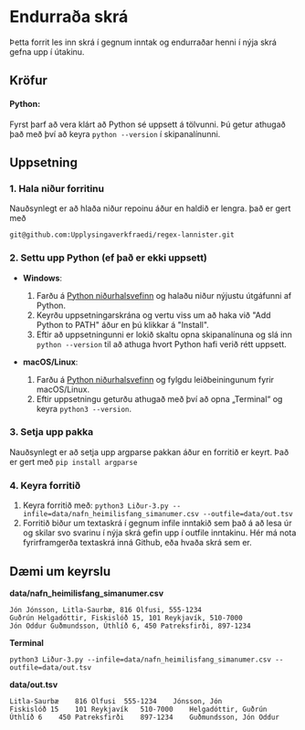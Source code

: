 # Endurraða skrá

Þetta forrit les inn skrá í gegnum inntak og endurraðar henni í nýja skrá gefna upp í útakinu.

## Kröfur

#### Python: 

Fyrst þarf að vera klárt að Python sé uppsett á tölvunni. Þú getur athugað það með því að keyra `python --version` í skipanalínunni.

## Uppsetning

### 1. Hala niður forritinu
Nauðsynlegt er að hlaða niður repoinu áður en haldið er lengra. það er gert með
```
git@github.com:Upplysingaverkfraedi/regex-lannister.git
```

### 2. Settu upp Python (ef það er ekki uppsett)
- **Windows**:
  1. Farðu á [Python niðurhalsvefinn](https://www.python.org/downloads/) og halaðu niður nýjustu útgáfunni af Python.
  2. Keyrðu uppsetningarskrána og vertu viss um að haka við "Add Python to PATH" áður en þú klikkar á "Install".
  3. Eftir að uppsetningunni er lokið skaltu opna skipanalínuna og slá inn `python --version` til að athuga hvort Python hafi verið rétt uppsett.

- **macOS/Linux**:
  1. Farðu á [Python niðurhalsvefinn](https://www.python.org/downloads/) og fylgdu leiðbeiningunum fyrir macOS/Linux.
  2. Eftir uppsetningu geturðu athugað með því að opna „Terminal“ og keyra `python3 --version`.

### 3. Setja upp pakka
Nauðsynlegt er að setja upp argparse pakkan áður en forritið er keyrt. Það er gert með
```pip install argparse```

### 4. Keyra forritið
  1. Keyra forritið með:
  ```python3 Liður-3.py --infile=data/nafn_heimilisfang_simanumer.csv --outfile=data/out.tsv```
  2. Forritið biður um textaskrá í gegnum infile inntakið sem það á að lesa úr og skilar svo svarinu í nýja skrá gefin upp í outfile inntakinu. Hér má nota fyrirframgerða textaskrá inná Github, eða hvaða skrá sem er.

## Dæmi um keyrslu

**data/nafn_heimilisfang_simanumer.csv**
```
Jón Jónsson, Litla-Saurbæ, 816 Ölfusi, 555-1234
Guðrún Helgadóttir, Fiskislóð 15, 101 Reykjavík, 510-7000
Jón Oddur Guðmundsson, Úthlíð 6, 450 Patreksfirði, 897-1234
```

**Terminal**
```
python3 Liður-3.py --infile=data/nafn_heimilisfang_simanumer.csv --outfile=data/out.tsv
```

**data/out.tsv**
```
Litla-Saurbæ	816 Ölfusi	555-1234	Jónsson, Jón
Fiskislóð 15	101 Reykjavík	510-7000	Helgadóttir, Guðrún
Úthlíð 6	450 Patreksfirði	897-1234	Guðmundsson, Jón Oddur
```